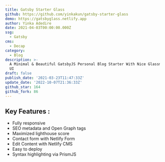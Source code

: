 ```yaml
---
title: Gatsby Starter Glass
github: https://github.com/yinkakun/gatsby-starter-glass
demo: https://gatsbyglass.netlify.app
author: Yinka Adedire
date: 2021-04-03T00:00:00.000Z
ssg:
  - Gatsby
cms:
  - Decap
category:
  - Blog
description: >-
  A Minimal & Beautiful GatsbyJS Personal Blog Starter With Nice Glassmorphism
  UI
draft: false
publish_date: '2021-03-23T11:47:33Z'
update_date: '2022-10-07T21:36:33Z'
github_star: 164
github_fork: 86
---
```


## Key Features :

- Fully responsive
- SEO metadata and Open Graph tags
- Maximized lighthouse score
- Contact form with Netlify Form
- Edit Content with Netlify CMS
- Easy to deploy
- Syntax highlighting via PrismJS

